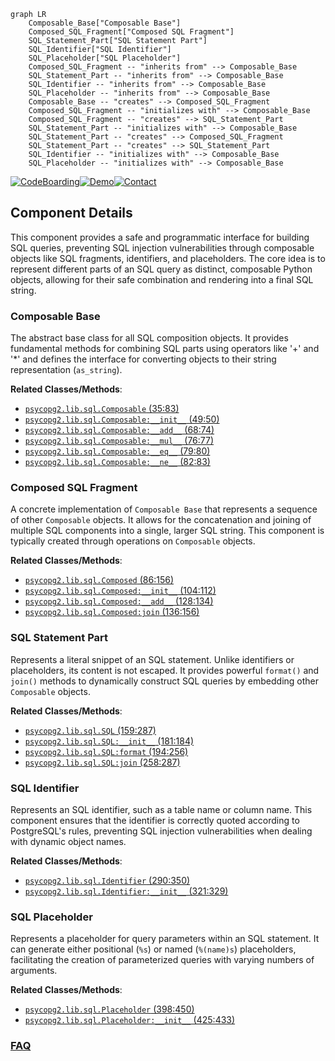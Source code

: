 ```mermaid
graph LR
    Composable_Base["Composable Base"]
    Composed_SQL_Fragment["Composed SQL Fragment"]
    SQL_Statement_Part["SQL Statement Part"]
    SQL_Identifier["SQL Identifier"]
    SQL_Placeholder["SQL Placeholder"]
    Composed_SQL_Fragment -- "inherits from" --> Composable_Base
    SQL_Statement_Part -- "inherits from" --> Composable_Base
    SQL_Identifier -- "inherits from" --> Composable_Base
    SQL_Placeholder -- "inherits from" --> Composable_Base
    Composable_Base -- "creates" --> Composed_SQL_Fragment
    Composed_SQL_Fragment -- "initializes with" --> Composable_Base
    Composed_SQL_Fragment -- "creates" --> SQL_Statement_Part
    SQL_Statement_Part -- "initializes with" --> Composable_Base
    SQL_Statement_Part -- "creates" --> Composed_SQL_Fragment
    SQL_Statement_Part -- "creates" --> SQL_Statement_Part
    SQL_Identifier -- "initializes with" --> Composable_Base
    SQL_Placeholder -- "initializes with" --> Composable_Base
```
[![CodeBoarding](https://img.shields.io/badge/Generated%20by-CodeBoarding-9cf?style=flat-square)](https://github.com/CodeBoarding/GeneratedOnBoardings)[![Demo](https://img.shields.io/badge/Try%20our-Demo-blue?style=flat-square)](https://www.codeboarding.org/demo)[![Contact](https://img.shields.io/badge/Contact%20us%20-%20contact@codeboarding.org-lightgrey?style=flat-square)](mailto:contact@codeboarding.org)

## Component Details

This component provides a safe and programmatic interface for building SQL queries, preventing SQL injection vulnerabilities through composable objects like SQL fragments, identifiers, and placeholders. The core idea is to represent different parts of an SQL query as distinct, composable Python objects, allowing for their safe combination and rendering into a final SQL string.

### Composable Base
The abstract base class for all SQL composition objects. It provides fundamental methods for combining SQL parts using operators like '+' and '*' and defines the interface for converting objects to their string representation (`as_string`).


**Related Classes/Methods**:

- <a href="https://github.com/psycopg/psycopg2/blob/master/lib/sql.py#L35-L83" target="_blank" rel="noopener noreferrer">`psycopg2.lib.sql.Composable` (35:83)</a>
- <a href="https://github.com/psycopg/psycopg2/blob/master/lib/sql.py#L49-L50" target="_blank" rel="noopener noreferrer">`psycopg2.lib.sql.Composable:__init__` (49:50)</a>
- <a href="https://github.com/psycopg/psycopg2/blob/master/lib/sql.py#L68-L74" target="_blank" rel="noopener noreferrer">`psycopg2.lib.sql.Composable:__add__` (68:74)</a>
- <a href="https://github.com/psycopg/psycopg2/blob/master/lib/sql.py#L76-L77" target="_blank" rel="noopener noreferrer">`psycopg2.lib.sql.Composable:__mul__` (76:77)</a>
- <a href="https://github.com/psycopg/psycopg2/blob/master/lib/sql.py#L79-L80" target="_blank" rel="noopener noreferrer">`psycopg2.lib.sql.Composable:__eq__` (79:80)</a>
- <a href="https://github.com/psycopg/psycopg2/blob/master/lib/sql.py#L82-L83" target="_blank" rel="noopener noreferrer">`psycopg2.lib.sql.Composable:__ne__` (82:83)</a>


### Composed SQL Fragment
A concrete implementation of `Composable Base` that represents a sequence of other `Composable` objects. It allows for the concatenation and joining of multiple SQL components into a single, larger SQL string. This component is typically created through operations on `Composable` objects.


**Related Classes/Methods**:

- <a href="https://github.com/psycopg/psycopg2/blob/master/lib/sql.py#L86-L156" target="_blank" rel="noopener noreferrer">`psycopg2.lib.sql.Composed` (86:156)</a>
- <a href="https://github.com/psycopg/psycopg2/blob/master/lib/sql.py#L104-L112" target="_blank" rel="noopener noreferrer">`psycopg2.lib.sql.Composed:__init__` (104:112)</a>
- <a href="https://github.com/psycopg/psycopg2/blob/master/lib/sql.py#L128-L134" target="_blank" rel="noopener noreferrer">`psycopg2.lib.sql.Composed:__add__` (128:134)</a>
- <a href="https://github.com/psycopg/psycopg2/blob/master/lib/sql.py#L136-L156" target="_blank" rel="noopener noreferrer">`psycopg2.lib.sql.Composed:join` (136:156)</a>


### SQL Statement Part
Represents a literal snippet of an SQL statement. Unlike identifiers or placeholders, its content is not escaped. It provides powerful `format()` and `join()` methods to dynamically construct SQL queries by embedding other `Composable` objects.


**Related Classes/Methods**:

- <a href="https://github.com/psycopg/psycopg2/blob/master/lib/sql.py#L159-L287" target="_blank" rel="noopener noreferrer">`psycopg2.lib.sql.SQL` (159:287)</a>
- <a href="https://github.com/psycopg/psycopg2/blob/master/lib/sql.py#L181-L184" target="_blank" rel="noopener noreferrer">`psycopg2.lib.sql.SQL:__init__` (181:184)</a>
- <a href="https://github.com/psycopg/psycopg2/blob/master/lib/sql.py#L194-L256" target="_blank" rel="noopener noreferrer">`psycopg2.lib.sql.SQL:format` (194:256)</a>
- <a href="https://github.com/psycopg/psycopg2/blob/master/lib/sql.py#L258-L287" target="_blank" rel="noopener noreferrer">`psycopg2.lib.sql.SQL:join` (258:287)</a>


### SQL Identifier
Represents an SQL identifier, such as a table name or column name. This component ensures that the identifier is correctly quoted according to PostgreSQL's rules, preventing SQL injection vulnerabilities when dealing with dynamic object names.


**Related Classes/Methods**:

- <a href="https://github.com/psycopg/psycopg2/blob/master/lib/sql.py#L290-L350" target="_blank" rel="noopener noreferrer">`psycopg2.lib.sql.Identifier` (290:350)</a>
- <a href="https://github.com/psycopg/psycopg2/blob/master/lib/sql.py#L321-L329" target="_blank" rel="noopener noreferrer">`psycopg2.lib.sql.Identifier:__init__` (321:329)</a>


### SQL Placeholder
Represents a placeholder for query parameters within an SQL statement. It can generate either positional (`%s`) or named (`%(name)s`) placeholders, facilitating the creation of parameterized queries with varying numbers of arguments.


**Related Classes/Methods**:

- <a href="https://github.com/psycopg/psycopg2/blob/master/lib/sql.py#L398-L450" target="_blank" rel="noopener noreferrer">`psycopg2.lib.sql.Placeholder` (398:450)</a>
- <a href="https://github.com/psycopg/psycopg2/blob/master/lib/sql.py#L425-L433" target="_blank" rel="noopener noreferrer">`psycopg2.lib.sql.Placeholder:__init__` (425:433)</a>




### [FAQ](https://github.com/CodeBoarding/GeneratedOnBoardings/tree/main?tab=readme-ov-file#faq)
